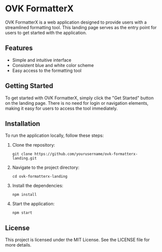 # OVK FormatterX

OVK FormatterX is a web application designed to provide users with a streamlined formatting tool. This landing page serves as the entry point for users to get started with the application.

## Features

- Simple and intuitive interface
- Consistent blue and white color scheme
- Easy access to the formatting tool

## Getting Started

To get started with OVK FormatterX, simply click the "Get Started" button on the landing page. There is no need for login or navigation elements, making it easy for users to access the tool immediately.

## Installation

To run the application locally, follow these steps:

1. Clone the repository:
   ```
   git clone https://github.com/yourusername/ovk-formatterx-landing.git
   ```

2. Navigate to the project directory:
   ```
   cd ovk-formatterx-landing
   ```

3. Install the dependencies:
   ```
   npm install
   ```

4. Start the application:
   ```
   npm start
   ```

## License

This project is licensed under the MIT License. See the LICENSE file for more details.